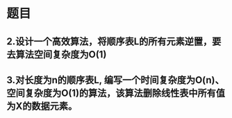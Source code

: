 # 题目

## 2.设计一个高效算法，将顺序表L的所有元素逆置，要去算法空间复杂度为O(1)

## 3.对长度为n的顺序表L, 编写一个时间复杂度为O(n)、空间复杂度为O(1)的算法，该算法删除线性表中所有值为X的数据元素。